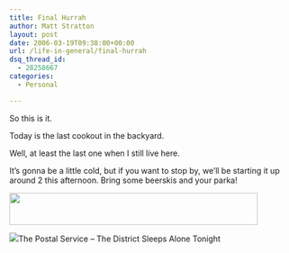 ```yaml
---
title: Final Hurrah
author: Matt Stratton
layout: post
date: 2006-03-19T09:38:00+00:00
url: /life-in-general/final-hurrah
dsq_thread_id:
  - 28258667
categories:
  - Personal

---
```

So this is it.

Today is the last cookout in the backyard.

Well, at least the last one when I still live here.

It&#8217;s gonna be a little cold, but if you want to stop by, we&#8217;ll be starting it up around 2 this afternoon. Bring some beerskis and your parka!

<img src="http://static.flickr.com/45/114655443_b064686c42_o.jpg" width="441" height="57" />

<span class="xj_itms"><a href="http://www.itunes.com"><img src="http://ax.phobos.apple.com.edgesuite.net/images/iTunes.gif" border="0" /></a>The Postal Service &#8211; The District Sleeps Alone Tonight</span>